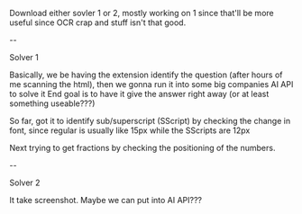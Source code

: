Download either sovler 1 or 2, mostly working on 1 since that'll be more useful since OCR crap and stuff isn't that good.

--

Solver 1

Basically, we be having the extension identify the question (after hours of me scanning the html), then we gonna run it into some big companies AI API to solve it
End goal is to have it give the answer right away (or at least something useable???)

So far, got it to identify sub/superscript (SScript) by checking the change in font, since regular is usually like 15px while the SScripts are 12px

Next trying to get fractions by checking the positioning of the numbers.

--

Solver 2

It take screenshot. Maybe we can put into AI API???
